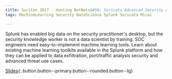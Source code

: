 ```yaml
---
title: SuriCon 2017 - Hunting BotNets&#58; Suricata Advanced Security Analytics
tags: MachineLearning Security DataScience Splunk Suricata Mirai

---
```


Splunk has enabled big data on the security practitioner's desktop, but the security knowledge worker is not a data scientist by training. SOC engineers need easy-to-implement machine learning tools. Learn about existing machine learning toolkits available in the Splunk platform and how they can be applied to data exfiltration, port/traffic analysis security and advanced threat use cases.
<!--more-->

[Slides](https://tellez.sfo2.digitaloceanspaces.com/SuriCon2016_AnthonyTellez.pdf){:.button.button--primary.button--rounded.button--lg}